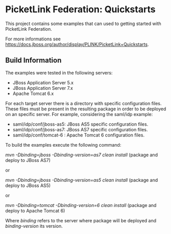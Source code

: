 # PicketLink Federation: Quickstarts #
 
This project contains some examples that can used to getting started with PicketLink Federation.

For more informations see https://docs.jboss.org/author/display/PLINK/PicketLink+Quickstarts.

## Build Information ##

The examples were tested in the following servers:

+ JBoss Application Server 5.x
+ JBoss Application Server 7.x
+ Apache Tomcat 6.x

For each target server there is a directory with specific configuration files. These files must be present in the resulting package in order to be deployed on an specific server. For example, considering the saml/idp example:

+ saml/idp/conf/jboss-as5: JBoss AS5 specific configuration files.
+ saml/idp/conf/jboss-as7: JBoss AS7 specific configuration files.
+ saml/idp/conf/tomcat-6 : Apache Tomcat 6 configuration files.

To build the examples execute the following command:

*mvn -Dbinding=jboss -Dbinding-version=as7 clean install* (package and deploy to JBoss AS7)

or

*mvn -Dbinding=jboss -Dbinding-version=as5 clean install* (package and deploy to JBoss AS5)

or

*mvn -Dbinding=tomcat -Dbinding-version=6 clean install* (package and deploy to Apache Tomcat 6)

Where *binding* refers to the server where package will be deployed and *binding-version* its version.